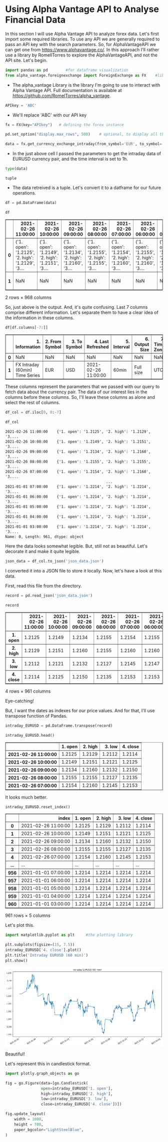 # Using Alpha Vantage API to Analyse Financial Data
In this section I will use Alpha Vantage API to analyze forex data. Let's first import some required libraries. To use any API we are generally required to pass an API key with the search parameters. So, for AlphaVantageAPI we can get one from https://www.alphavantage.co/. In this approach I'll rather use a library by RomellTorres to explore the AlphaVantageAPI, and not the API site.
Let's begin.


```python
import pandas as pd        #for dataframe visualization
from alpha_vantage.foreignexchange import ForeignExchange as FX    #library to use AlphaVantageAPI without link requests
```

* The alpha_vantage Library is the library I'm going to use to interact with Alpha Vantage API. Full documentation is available at https://github.com/RomelTorres/alpha_vantage. 


```python
APIkey = 'ABC'
```

* We'll replace 'ABC' with our API key


```python
fx = FX(key="APIkey")   # defining the forex instance
```


```python
pd.set_option("display.max_rows", 500)    # optional, to display all the rows of the dataframe
```


```python
data = fx.get_currency_exchange_intraday(from_symbol='EUR', to_symbol='USD', interval='60min', outputsize='full')
```

* In the just above cell I passed the parameters to get the intraday data of EURUSD currency pair, and the time interval is set to 1h.


```python
type(data)
```




    tuple



* The data retreived is a tuple. Let's convert it to a datframe for our future operations.


```python
df = pd.DataFrame(data)
```


```python
df
```




<div>
<style scoped>
    .dataframe tbody tr th:only-of-type {
        vertical-align: middle;
    }

    .dataframe tbody tr th {
        vertical-align: top;
    }

    .dataframe thead th {
        text-align: right;
    }
</style>
<table border="1" class="dataframe">
  <thead>
    <tr style="text-align: right;">
      <th></th>
      <th>2021-02-26 11:00:00</th>
      <th>2021-02-26 10:00:00</th>
      <th>2021-02-26 09:00:00</th>
      <th>2021-02-26 08:00:00</th>
      <th>2021-02-26 07:00:00</th>
      <th>2021-02-26 06:00:00</th>
      <th>2021-02-26 05:00:00</th>
      <th>2021-02-26 04:00:00</th>
      <th>2021-02-26 03:00:00</th>
      <th>2021-02-26 02:00:00</th>
      <th>...</th>
      <th>2021-01-01 05:00:00</th>
      <th>2021-01-01 04:00:00</th>
      <th>2021-01-01 03:00:00</th>
      <th>1. Information</th>
      <th>2. From Symbol</th>
      <th>3. To Symbol</th>
      <th>4. Last Refreshed</th>
      <th>5. Interval</th>
      <th>6. Output Size</th>
      <th>7. Time Zone</th>
    </tr>
  </thead>
  <tbody>
    <tr>
      <th>0</th>
      <td>{'1. open': '1.2125', '2. high': '1.2129', '3....</td>
      <td>{'1. open': '1.2149', '2. high': '1.2151', '3....</td>
      <td>{'1. open': '1.2134', '2. high': '1.2160', '3....</td>
      <td>{'1. open': '1.2155', '2. high': '1.2155', '3....</td>
      <td>{'1. open': '1.2154', '2. high': '1.2160', '3....</td>
      <td>{'1. open': '1.2155', '2. high': '1.2160', '3....</td>
      <td>{'1. open': '1.2160', '2. high': '1.2161', '3....</td>
      <td>{'1. open': '1.2172', '2. high': '1.2176', '3....</td>
      <td>{'1. open': '1.2164', '2. high': '1.2183', '3....</td>
      <td>{'1. open': '1.2157', '2. high': '1.2165', '3....</td>
      <td>...</td>
      <td>{'1. open': '1.2214', '2. high': '1.2214', '3....</td>
      <td>{'1. open': '1.2214', '2. high': '1.2214', '3....</td>
      <td>{'1. open': '1.2214', '2. high': '1.2214', '3....</td>
      <td>NaN</td>
      <td>NaN</td>
      <td>NaN</td>
      <td>NaN</td>
      <td>NaN</td>
      <td>NaN</td>
      <td>NaN</td>
    </tr>
    <tr>
      <th>1</th>
      <td>NaN</td>
      <td>NaN</td>
      <td>NaN</td>
      <td>NaN</td>
      <td>NaN</td>
      <td>NaN</td>
      <td>NaN</td>
      <td>NaN</td>
      <td>NaN</td>
      <td>NaN</td>
      <td>...</td>
      <td>NaN</td>
      <td>NaN</td>
      <td>NaN</td>
      <td>FX Intraday (60min) Time Series</td>
      <td>EUR</td>
      <td>USD</td>
      <td>2021-02-26 11:00:00</td>
      <td>60min</td>
      <td>Full size</td>
      <td>UTC</td>
    </tr>
  </tbody>
</table>
<p>2 rows × 968 columns</p>
</div>



So, just above is the output. And, it's quite confusing. Last 7 columns comprise different information. Let's separate them to have a clear idea of the information in these columns.


```python
df[df.columns[-7:]]
```




<div>
<style scoped>
    .dataframe tbody tr th:only-of-type {
        vertical-align: middle;
    }

    .dataframe tbody tr th {
        vertical-align: top;
    }

    .dataframe thead th {
        text-align: right;
    }
</style>
<table border="1" class="dataframe">
  <thead>
    <tr style="text-align: right;">
      <th></th>
      <th>1. Information</th>
      <th>2. From Symbol</th>
      <th>3. To Symbol</th>
      <th>4. Last Refreshed</th>
      <th>5. Interval</th>
      <th>6. Output Size</th>
      <th>7. Time Zone</th>
    </tr>
  </thead>
  <tbody>
    <tr>
      <th>0</th>
      <td>NaN</td>
      <td>NaN</td>
      <td>NaN</td>
      <td>NaN</td>
      <td>NaN</td>
      <td>NaN</td>
      <td>NaN</td>
    </tr>
    <tr>
      <th>1</th>
      <td>FX Intraday (60min) Time Series</td>
      <td>EUR</td>
      <td>USD</td>
      <td>2021-02-26 11:00:00</td>
      <td>60min</td>
      <td>Full size</td>
      <td>UTC</td>
    </tr>
  </tbody>
</table>
</div>



These columns represent the parameters that we passed with our query to fetch data about the currency pair. The data of our interest lies in the columns before these columns. So, I'll leave these columns as alone and select the rest of columns.


```python
df_col = df.iloc[0, 0:-7]
```


```python
df_col
```




    2021-02-26 11:00:00    {'1. open': '1.2125', '2. high': '1.2129', '3....
    2021-02-26 10:00:00    {'1. open': '1.2149', '2. high': '1.2151', '3....
    2021-02-26 09:00:00    {'1. open': '1.2134', '2. high': '1.2160', '3....
    2021-02-26 08:00:00    {'1. open': '1.2155', '2. high': '1.2155', '3....
    2021-02-26 07:00:00    {'1. open': '1.2154', '2. high': '1.2160', '3....
                                                 ...                        
    2021-01-01 07:00:00    {'1. open': '1.2214', '2. high': '1.2214', '3....
    2021-01-01 06:00:00    {'1. open': '1.2214', '2. high': '1.2214', '3....
    2021-01-01 05:00:00    {'1. open': '1.2214', '2. high': '1.2214', '3....
    2021-01-01 04:00:00    {'1. open': '1.2214', '2. high': '1.2214', '3....
    2021-01-01 03:00:00    {'1. open': '1.2214', '2. high': '1.2214', '3....
    Name: 0, Length: 961, dtype: object



Here the data looks somewhat legible. But, still not as beautiful. Let's decorate it and make it quite legible.


```python
json_data = df_col.to_json('json_data.json')
```

I converted it into a JSON file to store it locally. Now, let's have a look at this data.

First, read this file from the directory.


```python
record = pd.read_json('json_data.json')
```


```python
record
```




<div>
<style scoped>
    .dataframe tbody tr th:only-of-type {
        vertical-align: middle;
    }

    .dataframe tbody tr th {
        vertical-align: top;
    }

    .dataframe thead th {
        text-align: right;
    }
</style>
<table border="1" class="dataframe">
  <thead>
    <tr style="text-align: right;">
      <th></th>
      <th>2021-02-26 11:00:00</th>
      <th>2021-02-26 10:00:00</th>
      <th>2021-02-26 09:00:00</th>
      <th>2021-02-26 08:00:00</th>
      <th>2021-02-26 07:00:00</th>
      <th>2021-02-26 06:00:00</th>
      <th>2021-02-26 05:00:00</th>
      <th>2021-02-26 04:00:00</th>
      <th>2021-02-26 03:00:00</th>
      <th>2021-02-26 02:00:00</th>
      <th>...</th>
      <th>2021-01-01 12:00:00</th>
      <th>2021-01-01 11:00:00</th>
      <th>2021-01-01 10:00:00</th>
      <th>2021-01-01 09:00:00</th>
      <th>2021-01-01 08:00:00</th>
      <th>2021-01-01 07:00:00</th>
      <th>2021-01-01 06:00:00</th>
      <th>2021-01-01 05:00:00</th>
      <th>2021-01-01 04:00:00</th>
      <th>2021-01-01 03:00:00</th>
    </tr>
  </thead>
  <tbody>
    <tr>
      <th>1. open</th>
      <td>1.2125</td>
      <td>1.2149</td>
      <td>1.2134</td>
      <td>1.2155</td>
      <td>1.2154</td>
      <td>1.2155</td>
      <td>1.2160</td>
      <td>1.2172</td>
      <td>1.2164</td>
      <td>1.2157</td>
      <td>...</td>
      <td>1.2214</td>
      <td>1.2214</td>
      <td>1.2214</td>
      <td>1.2214</td>
      <td>1.2214</td>
      <td>1.2214</td>
      <td>1.2214</td>
      <td>1.2214</td>
      <td>1.2214</td>
      <td>1.2214</td>
    </tr>
    <tr>
      <th>2. high</th>
      <td>1.2129</td>
      <td>1.2151</td>
      <td>1.2160</td>
      <td>1.2155</td>
      <td>1.2160</td>
      <td>1.2160</td>
      <td>1.2161</td>
      <td>1.2176</td>
      <td>1.2183</td>
      <td>1.2165</td>
      <td>...</td>
      <td>1.2214</td>
      <td>1.2214</td>
      <td>1.2214</td>
      <td>1.2214</td>
      <td>1.2214</td>
      <td>1.2214</td>
      <td>1.2214</td>
      <td>1.2214</td>
      <td>1.2214</td>
      <td>1.2214</td>
    </tr>
    <tr>
      <th>3. low</th>
      <td>1.2112</td>
      <td>1.2121</td>
      <td>1.2132</td>
      <td>1.2127</td>
      <td>1.2145</td>
      <td>1.2147</td>
      <td>1.2143</td>
      <td>1.2158</td>
      <td>1.2160</td>
      <td>1.2149</td>
      <td>...</td>
      <td>1.2214</td>
      <td>1.2214</td>
      <td>1.2214</td>
      <td>1.2214</td>
      <td>1.2214</td>
      <td>1.2214</td>
      <td>1.2214</td>
      <td>1.2214</td>
      <td>1.2214</td>
      <td>1.2214</td>
    </tr>
    <tr>
      <th>4. close</th>
      <td>1.2114</td>
      <td>1.2125</td>
      <td>1.2150</td>
      <td>1.2135</td>
      <td>1.2153</td>
      <td>1.2153</td>
      <td>1.2155</td>
      <td>1.2160</td>
      <td>1.2172</td>
      <td>1.2163</td>
      <td>...</td>
      <td>1.2214</td>
      <td>1.2214</td>
      <td>1.2214</td>
      <td>1.2214</td>
      <td>1.2214</td>
      <td>1.2214</td>
      <td>1.2214</td>
      <td>1.2214</td>
      <td>1.2214</td>
      <td>1.2214</td>
    </tr>
  </tbody>
</table>
<p>4 rows × 961 columns</p>
</div>



Eye-catching!

But, I want the dates as indexes for our price values. And for that, I'll use transpose function of Pandas.


```python
intraday_EURUSD = pd.DataFrame.transpose(record)
```


```python
intraday_EURUSD.head()
```




<div>
<style scoped>
    .dataframe tbody tr th:only-of-type {
        vertical-align: middle;
    }

    .dataframe tbody tr th {
        vertical-align: top;
    }

    .dataframe thead th {
        text-align: right;
    }
</style>
<table border="1" class="dataframe">
  <thead>
    <tr style="text-align: right;">
      <th></th>
      <th>1. open</th>
      <th>2. high</th>
      <th>3. low</th>
      <th>4. close</th>
    </tr>
  </thead>
  <tbody>
    <tr>
      <th>2021-02-26 11:00:00</th>
      <td>1.2125</td>
      <td>1.2129</td>
      <td>1.2112</td>
      <td>1.2114</td>
    </tr>
    <tr>
      <th>2021-02-26 10:00:00</th>
      <td>1.2149</td>
      <td>1.2151</td>
      <td>1.2121</td>
      <td>1.2125</td>
    </tr>
    <tr>
      <th>2021-02-26 09:00:00</th>
      <td>1.2134</td>
      <td>1.2160</td>
      <td>1.2132</td>
      <td>1.2150</td>
    </tr>
    <tr>
      <th>2021-02-26 08:00:00</th>
      <td>1.2155</td>
      <td>1.2155</td>
      <td>1.2127</td>
      <td>1.2135</td>
    </tr>
    <tr>
      <th>2021-02-26 07:00:00</th>
      <td>1.2154</td>
      <td>1.2160</td>
      <td>1.2145</td>
      <td>1.2153</td>
    </tr>
  </tbody>
</table>
</div>



It looks much better.


```python
intraday_EURUSD.reset_index()
```




<div>
<style scoped>
    .dataframe tbody tr th:only-of-type {
        vertical-align: middle;
    }

    .dataframe tbody tr th {
        vertical-align: top;
    }

    .dataframe thead th {
        text-align: right;
    }
</style>
<table border="1" class="dataframe">
  <thead>
    <tr style="text-align: right;">
      <th></th>
      <th>index</th>
      <th>1. open</th>
      <th>2. high</th>
      <th>3. low</th>
      <th>4. close</th>
    </tr>
  </thead>
  <tbody>
    <tr>
      <th>0</th>
      <td>2021-02-26 11:00:00</td>
      <td>1.2125</td>
      <td>1.2129</td>
      <td>1.2112</td>
      <td>1.2114</td>
    </tr>
    <tr>
      <th>1</th>
      <td>2021-02-26 10:00:00</td>
      <td>1.2149</td>
      <td>1.2151</td>
      <td>1.2121</td>
      <td>1.2125</td>
    </tr>
    <tr>
      <th>2</th>
      <td>2021-02-26 09:00:00</td>
      <td>1.2134</td>
      <td>1.2160</td>
      <td>1.2132</td>
      <td>1.2150</td>
    </tr>
    <tr>
      <th>3</th>
      <td>2021-02-26 08:00:00</td>
      <td>1.2155</td>
      <td>1.2155</td>
      <td>1.2127</td>
      <td>1.2135</td>
    </tr>
    <tr>
      <th>4</th>
      <td>2021-02-26 07:00:00</td>
      <td>1.2154</td>
      <td>1.2160</td>
      <td>1.2145</td>
      <td>1.2153</td>
    </tr>
    <tr>
      <th>...</th>
      <td>...</td>
      <td>...</td>
      <td>...</td>
      <td>...</td>
      <td>...</td>
    </tr>
    <tr>
      <th>956</th>
      <td>2021-01-01 07:00:00</td>
      <td>1.2214</td>
      <td>1.2214</td>
      <td>1.2214</td>
      <td>1.2214</td>
    </tr>
    <tr>
      <th>957</th>
      <td>2021-01-01 06:00:00</td>
      <td>1.2214</td>
      <td>1.2214</td>
      <td>1.2214</td>
      <td>1.2214</td>
    </tr>
    <tr>
      <th>958</th>
      <td>2021-01-01 05:00:00</td>
      <td>1.2214</td>
      <td>1.2214</td>
      <td>1.2214</td>
      <td>1.2214</td>
    </tr>
    <tr>
      <th>959</th>
      <td>2021-01-01 04:00:00</td>
      <td>1.2214</td>
      <td>1.2214</td>
      <td>1.2214</td>
      <td>1.2214</td>
    </tr>
    <tr>
      <th>960</th>
      <td>2021-01-01 03:00:00</td>
      <td>1.2214</td>
      <td>1.2214</td>
      <td>1.2214</td>
      <td>1.2214</td>
    </tr>
  </tbody>
</table>
<p>961 rows × 5 columns</p>
</div>



Let's plot this.


```python
import matplotlib.pyplot as plt     #the plotting library
```


```python
plt.subplots(figsize=(15, 7.5))
intraday_EURUSD['4. close'].plot()
plt.title('Intraday EURUSD (60 min)')
plt.show()
```


    
![png](Using%20AlphaVantageAPI_files/Using%20AlphaVantageAPI_32_0.png)
    


Beautiful!

Let's represent this in candlestick format.


```python
import plotly.graph_objects as go
```


```python
fig = go.Figure(data=[go.Candlestick(
                open=intraday_EURUSD['1. open'],
                high=intraday_EURUSD['2. high'],
                low=intraday_EURUSD['3. low'],
                close=intraday_EURUSD['4. close'])])
```


```python
fig.update_layout(
    width = 1000,
    height = 700,
    paper_bgcolor="LightSteelBlue",
)
```


<div>                            <div id="a694e134-4f64-469c-8d65-6ccf1522119d" class="plotly-graph-div" style="height:700px; width:1000px;"></div>            <script type="text/javascript">                require(["plotly"], function(Plotly) {                    window.PLOTLYENV=window.PLOTLYENV || {};                                    if (document.getElementById("a694e134-4f64-469c-8d65-6ccf1522119d")) {                    Plotly.newPlot(                        "a694e134-4f64-469c-8d65-6ccf1522119d",                        [{"close": [1.2114, 1.2125, 1.215, 1.2135, 1.2153, 1.2153, 1.2155, 1.216, 1.2172, 1.2163, 1.2157, 1.2156, 1.2182, 1.2174, 1.2163, 1.2186, 1.218, 1.2212, 1.2229, 1.2224, 1.2241, 1.2212, 1.2225, 1.2229, 1.2228, 1.222, 1.2206, 1.2186, 1.218, 1.2178, 1.2176, 1.2168, 1.216, 1.2157, 1.2161, 1.2169, 1.2165, 1.2166, 1.2166, 1.2148, 1.2145, 1.2142, 1.2142, 1.2122, 1.2132, 1.2133, 1.2156, 1.2162, 1.2158, 1.2162, 1.2166, 1.2155, 1.2157, 1.2147, 1.2148, 1.2152, 1.2156, 1.2158, 1.2155, 1.2151, 1.2148, 1.2149, 1.2147, 1.2144, 1.2153, 1.2146, 1.2142, 1.216, 1.2142, 1.2149, 1.2142, 1.2154, 1.2147, 1.2149, 1.2159, 1.217, 1.2169, 1.2169, 1.217, 1.2165, 1.217, 1.2176, 1.217, 1.2164, 1.2159, 1.2155, 1.2151, 1.2167, 1.2165, 1.2165, 1.2154, 1.2139, 1.2145, 1.2147, 1.2136, 1.2136, 1.2129, 1.2108, 1.21, 1.211, 1.2119, 1.212, 1.212, 1.212, 1.212, 1.2126, 1.2124, 1.2125, 1.212, 1.2117, 1.2115, 1.2111, 1.2127, 1.2136, 1.2128, 1.2126, 1.2131, 1.2136, 1.2138, 1.2143, 1.2134, 1.2132, 1.2109, 1.2095, 1.2094, 1.2093, 1.2085, 1.2086, 1.2088, 1.2097, 1.209, 1.209, 1.2089, 1.2091, 1.2086, 1.208, 1.2082, 1.2077, 1.2072, 1.2071, 1.2084, 1.2078, 1.2072, 1.2065, 1.2074, 1.2069, 1.2047, 1.2046, 1.2046, 1.2037, 1.2037, 1.2044, 1.2043, 1.2049, 1.2045, 1.2043, 1.2037, 1.2042, 1.2037, 1.2038, 1.2044, 1.2041, 1.2033, 1.204, 1.2034, 1.2062, 1.2062, 1.2069, 1.2068, 1.2076, 1.2074, 1.2086, 1.2093, 1.2092, 1.2089, 1.2094, 1.2093, 1.2088, 1.2088, 1.2102, 1.2106, 1.2111, 1.2113, 1.2112, 1.2109, 1.2107, 1.2119, 1.2097, 1.2108, 1.215, 1.2165, 1.2164, 1.2153, 1.2155, 1.2131, 1.2139, 1.2135, 1.2138, 1.2146, 1.2145, 1.2143, 1.2136, 1.2132, 1.2127, 1.2127, 1.2131, 1.213, 1.2131, 1.213, 1.2137, 1.2131, 1.2124, 1.2127, 1.213, 1.2131, 1.2133, 1.2135, 1.214, 1.2133, 1.2134, 1.2138, 1.2132, 1.2134, 1.2132, 1.2125, 1.2121, 1.2119, 1.2122, 1.2118, 1.2114, 1.212, 1.2123, 1.2125, 1.2119, 1.2092, 1.2087, 1.2112, 1.2107, 1.2109, 1.2108, 1.2102, 1.2115, 1.2123, 1.2131, 1.2122, 1.2119, 1.2118, 1.2127, 1.2127, 1.2131, 1.213, 1.2129, 1.2132, 1.2131, 1.2131, 1.2127, 1.2126, 1.2129, 1.2135, 1.2144, 1.2135, 1.2127, 1.2124, 1.213, 1.2122, 1.2123, 1.2129, 1.2126, 1.2121, 1.2121, 1.2119, 1.2117, 1.2113, 1.2119, 1.2118, 1.2118, 1.212, 1.2129, 1.213, 1.2138, 1.2131, 1.2131, 1.2124, 1.2129, 1.2117, 1.2124, 1.2123, 1.2119, 1.2139, 1.213, 1.2127, 1.2124, 1.2127, 1.2127, 1.2124, 1.2116, 1.2114, 1.2116, 1.2119, 1.2117, 1.2116, 1.2119, 1.2105, 1.2105, 1.2105, 1.2098, 1.2091, 1.2102, 1.2099, 1.2104, 1.2104, 1.211, 1.2096, 1.2081, 1.2076, 1.2078, 1.2074, 1.2077, 1.2078, 1.2058, 1.2058, 1.2051, 1.205, 1.2046, 1.2052, 1.2055, 1.2049, 1.2046, 1.2045, 1.2047, 1.2056, 1.2038, 1.2026, 1.203, 1.2032, 1.2028, 1.2031, 1.2041, 1.2038, 1.2036, 1.2035, 1.2037, 1.2036, 1.2037, 1.2032, 1.2048, 1.2043, 1.2049, 1.2042, 1.2041, 1.2038, 1.2033, 1.2024, 1.202, 1.2004, 1.1989, 1.198, 1.1973, 1.1977, 1.1984, 1.1963, 1.1966, 1.1963, 1.1956, 1.1954, 1.1954, 1.1965, 1.1968, 1.1966, 1.1964, 1.1962, 1.1966, 1.1965, 1.1963, 1.196, 1.1973, 1.1979, 1.198, 1.1984, 1.1993, 1.1986, 1.1987, 1.1986, 1.1993, 1.2008, 1.2011, 1.2017, 1.202, 1.2017, 1.2032, 1.2035, 1.2036, 1.2041, 1.2033, 1.2035, 1.2033, 1.2026, 1.2027, 1.2025, 1.2024, 1.2011, 1.2027, 1.2017, 1.201, 1.2015, 1.2021, 1.2022, 1.2031, 1.2038, 1.2038, 1.2044, 1.2042, 1.2042, 1.2046, 1.2047, 1.2044, 1.2036, 1.2043, 1.2042, 1.2037, 1.202, 1.2018, 1.2017, 1.2019, 1.2027, 1.2023, 1.2048, 1.2039, 1.2028, 1.2035, 1.2067, 1.2087, 1.2069, 1.2071, 1.2079, 1.2074, 1.2082, 1.2084, 1.2084, 1.2068, 1.2068, 1.2061, 1.2059, 1.2057, 1.2065, 1.2068, 1.2068, 1.2069, 1.2082, 1.2087, 1.2085, 1.2075, 1.2081, 1.208, 1.2094, 1.2089, 1.2128, 1.2129, 1.213, 1.2127, 1.213, 1.2127, 1.2127, 1.213, 1.2122, 1.2128, 1.2135, 1.2131, 1.2129, 1.2132, 1.2135, 1.2149, 1.2147, 1.2146, 1.2134, 1.2127, 1.2134, 1.2117, 1.2117, 1.2103, 1.2106, 1.21, 1.21, 1.2096, 1.2102, 1.2108, 1.2107, 1.212, 1.2121, 1.212, 1.2125, 1.2132, 1.2135, 1.2125, 1.2122, 1.212, 1.2129, 1.2128, 1.2099, 1.2102, 1.2109, 1.2109, 1.2091, 1.2094, 1.2102, 1.2105, 1.2093, 1.2091, 1.2094, 1.2101, 1.2088, 1.2102, 1.2108, 1.2107, 1.2105, 1.21, 1.212, 1.2118, 1.21, 1.2091, 1.2068, 1.2111, 1.2108, 1.2117, 1.213, 1.2121, 1.2148, 1.2155, 1.2163, 1.2163, 1.2156, 1.2156, 1.2159, 1.216, 1.2162, 1.2163, 1.2161, 1.2159, 1.2167, 1.2165, 1.2164, 1.2157, 1.2146, 1.2168, 1.2159, 1.2155, 1.2144, 1.2138, 1.2127, 1.2129, 1.2138, 1.2111, 1.2127, 1.2131, 1.2129, 1.214, 1.2142, 1.2145, 1.2134, 1.2143, 1.2142, 1.2139, 1.2142, 1.2139, 1.2142, 1.2145, 1.2137, 1.213, 1.2121, 1.2147, 1.2153, 1.2157, 1.2157, 1.2148, 1.2173, 1.218, 1.2177, 1.2181, 1.2176, 1.2175, 1.217, 1.2164, 1.2168, 1.2166, 1.2165, 1.2168, 1.2167, 1.2169, 1.2167, 1.2176, 1.2172, 1.2174, 1.2165, 1.2164, 1.2176, 1.2166, 1.2174, 1.218, 1.2157, 1.2165, 1.2172, 1.2173, 1.2174, 1.2174, 1.2173, 1.2169, 1.2166, 1.2167, 1.216, 1.2169, 1.216, 1.2155, 1.2149, 1.2142, 1.2151, 1.215, 1.2151, 1.2143, 1.2143, 1.2138, 1.2142, 1.2132, 1.212, 1.2131, 1.2133, 1.2129, 1.213, 1.2125, 1.2124, 1.2118, 1.2114, 1.2109, 1.2104, 1.2107, 1.2106, 1.2109, 1.2107, 1.211, 1.2105, 1.2079, 1.2106, 1.2098, 1.2112, 1.2121, 1.2127, 1.2135, 1.2156, 1.2147, 1.2144, 1.214, 1.2144, 1.2143, 1.214, 1.2142, 1.2138, 1.2127, 1.2128, 1.2127, 1.2125, 1.212, 1.2121, 1.2125, 1.2128, 1.2126, 1.2136, 1.2126, 1.2127, 1.2127, 1.2118, 1.2109, 1.2104, 1.2098, 1.2096, 1.2095, 1.2097, 1.2094, 1.2093, 1.2086, 1.2077, 1.2077, 1.2074, 1.2077, 1.2079, 1.2073, 1.2075, 1.2076, 1.2075, 1.2071, 1.2066, 1.2055, 1.2065, 1.2065, 1.2062, 1.2069, 1.2067, 1.2081, 1.2078, 1.2069, 1.2074, 1.2082, 1.2077, 1.2075, 1.2066, 1.2077, 1.2078, 1.2077, 1.2081, 1.2092, 1.2096, 1.2092, 1.2097, 1.2116, 1.2121, 1.2122, 1.2131, 1.2139, 1.213, 1.2135, 1.2137, 1.2139, 1.2147, 1.2149, 1.215, 1.2149, 1.2153, 1.215, 1.2151, 1.2151, 1.2164, 1.2154, 1.2151, 1.2165, 1.2152, 1.2136, 1.2117, 1.212, 1.213, 1.215, 1.2165, 1.2166, 1.2158, 1.2143, 1.215, 1.2155, 1.2149, 1.2145, 1.2152, 1.2166, 1.2165, 1.2161, 1.2156, 1.2156, 1.2154, 1.2154, 1.2161, 1.2165, 1.2156, 1.216, 1.2162, 1.2161, 1.2173, 1.2163, 1.2177, 1.2188, 1.2191, 1.2203, 1.2213, 1.2209, 1.2208, 1.2216, 1.2213, 1.2216, 1.2207, 1.2208, 1.2205, 1.2205, 1.2205, 1.22, 1.2186, 1.2173, 1.2168, 1.2156, 1.2151, 1.2146, 1.2155, 1.215, 1.2145, 1.2162, 1.2152, 1.2163, 1.2161, 1.2153, 1.2142, 1.2146, 1.2144, 1.2149, 1.2159, 1.2159, 1.2152, 1.2149, 1.2152, 1.2162, 1.2164, 1.2166, 1.2169, 1.215, 1.2137, 1.2144, 1.2166, 1.2166, 1.2167, 1.2161, 1.219, 1.2178, 1.219, 1.218, 1.2174, 1.2173, 1.218, 1.2178, 1.2188, 1.2187, 1.2216, 1.2197, 1.2197, 1.2197, 1.2229, 1.2251, 1.2253, 1.225, 1.2271, 1.2248, 1.2249, 1.2237, 1.224, 1.2224, 1.2239, 1.2263, 1.2256, 1.2263, 1.2262, 1.226, 1.2248, 1.2257, 1.2269, 1.2265, 1.2269, 1.2266, 1.2268, 1.2274, 1.2266, 1.2264, 1.2259, 1.2258, 1.2268, 1.2267, 1.2257, 1.2249, 1.2268, 1.2293, 1.2311, 1.232, 1.2312, 1.2324, 1.2326, 1.2325, 1.233, 1.2333, 1.2338, 1.2328, 1.2324, 1.2324, 1.2307, 1.231, 1.2299, 1.2289, 1.2282, 1.2309, 1.232, 1.234, 1.2337, 1.2338, 1.2338, 1.2325, 1.234, 1.2316, 1.2296, 1.2292, 1.2286, 1.2279, 1.2289, 1.2309, 1.2299, 1.2295, 1.2296, 1.2294, 1.2304, 1.2293, 1.2299, 1.2294, 1.2275, 1.2265, 1.2262, 1.2272, 1.2283, 1.2277, 1.2272, 1.2274, 1.2258, 1.2268, 1.2271, 1.2268, 1.2272, 1.2269, 1.2257, 1.2255, 1.2252, 1.225, 1.2246, 1.2249, 1.2252, 1.2251, 1.2252, 1.2253, 1.2272, 1.2289, 1.2299, 1.2303, 1.2293, 1.2292, 1.2293, 1.2281, 1.2264, 1.2256, 1.2255, 1.2248, 1.2254, 1.2253, 1.2253, 1.2241, 1.225, 1.2233, 1.2214, 1.2214, 1.2214, 1.2214, 1.2214, 1.2214, 1.2214, 1.2214, 1.2214, 1.2214, 1.2214, 1.2214, 1.2214, 1.2214, 1.2214, 1.2214, 1.2214, 1.2214, 1.2214], "high": [1.2129, 1.2151, 1.216, 1.2155, 1.216, 1.216, 1.2161, 1.2176, 1.2183, 1.2165, 1.2167, 1.2183, 1.2184, 1.2178, 1.2187, 1.2193, 1.2214, 1.2239, 1.2233, 1.2243, 1.2243, 1.2234, 1.2237, 1.2238, 1.2236, 1.2223, 1.2208, 1.2189, 1.2182, 1.2183, 1.2177, 1.217, 1.2163, 1.2165, 1.217, 1.2171, 1.2172, 1.2175, 1.2169, 1.2151, 1.2149, 1.2147, 1.2143, 1.2135, 1.2139, 1.2158, 1.2172, 1.217, 1.2165, 1.2175, 1.2175, 1.2161, 1.2158, 1.2149, 1.2152, 1.2157, 1.2162, 1.2166, 1.2158, 1.2155, 1.2154, 1.215, 1.215, 1.2158, 1.2155, 1.215, 1.2167, 1.2167, 1.2154, 1.2151, 1.2158, 1.2156, 1.2154, 1.2159, 1.2174, 1.218, 1.2172, 1.2173, 1.2172, 1.2171, 1.2177, 1.2177, 1.2173, 1.2167, 1.2161, 1.2159, 1.2168, 1.2169, 1.2169, 1.2168, 1.2156, 1.2154, 1.2149, 1.2154, 1.2141, 1.2144, 1.2135, 1.2117, 1.2124, 1.2119, 1.2124, 1.2123, 1.2124, 1.2121, 1.2129, 1.2135, 1.2131, 1.2129, 1.2126, 1.212, 1.2117, 1.2128, 1.2138, 1.214, 1.2134, 1.2132, 1.2143, 1.2142, 1.2145, 1.2144, 1.2142, 1.2134, 1.2114, 1.21, 1.2096, 1.2094, 1.2087, 1.2088, 1.2098, 1.2099, 1.2096, 1.2094, 1.2095, 1.2093, 1.2089, 1.2086, 1.2084, 1.2083, 1.2084, 1.2087, 1.209, 1.2085, 1.2074, 1.2074, 1.2075, 1.2071, 1.2052, 1.2047, 1.2047, 1.2041, 1.2045, 1.2045, 1.205, 1.205, 1.2046, 1.2046, 1.2043, 1.2044, 1.204, 1.2046, 1.2047, 1.2042, 1.2041, 1.2048, 1.2066, 1.2066, 1.2069, 1.2069, 1.2083, 1.2082, 1.2087, 1.2094, 1.2095, 1.2093, 1.2096, 1.2099, 1.2095, 1.2094, 1.2104, 1.2109, 1.2113, 1.2118, 1.2116, 1.2116, 1.211, 1.2124, 1.212, 1.2113, 1.2152, 1.2169, 1.2168, 1.2167, 1.2155, 1.2157, 1.2142, 1.214, 1.2141, 1.2147, 1.215, 1.2146, 1.2147, 1.2141, 1.2133, 1.2131, 1.2134, 1.2132, 1.2132, 1.2135, 1.2138, 1.2138, 1.2132, 1.2128, 1.2134, 1.2133, 1.214, 1.2138, 1.2145, 1.2145, 1.2138, 1.2141, 1.2141, 1.2137, 1.2138, 1.2133, 1.2128, 1.2123, 1.2125, 1.2125, 1.2119, 1.2124, 1.2126, 1.2129, 1.2128, 1.2121, 1.2096, 1.2115, 1.2115, 1.2109, 1.2114, 1.2112, 1.2119, 1.2127, 1.2131, 1.2132, 1.2124, 1.2122, 1.2127, 1.213, 1.2133, 1.2133, 1.2135, 1.2133, 1.2137, 1.2132, 1.2133, 1.2129, 1.2133, 1.2143, 1.2145, 1.2149, 1.2135, 1.2131, 1.2131, 1.2136, 1.2126, 1.2133, 1.213, 1.2128, 1.2125, 1.2122, 1.2121, 1.2118, 1.212, 1.212, 1.212, 1.2122, 1.2129, 1.2132, 1.2138, 1.2139, 1.2136, 1.214, 1.2139, 1.214, 1.2124, 1.2131, 1.2128, 1.2139, 1.2144, 1.2134, 1.2127, 1.2129, 1.213, 1.213, 1.2127, 1.2118, 1.2117, 1.212, 1.2121, 1.2122, 1.212, 1.2122, 1.2108, 1.211, 1.2107, 1.2104, 1.2104, 1.2106, 1.2107, 1.2107, 1.2113, 1.2116, 1.2098, 1.2087, 1.2083, 1.2081, 1.208, 1.2081, 1.2082, 1.2064, 1.206, 1.2054, 1.2055, 1.2052, 1.2058, 1.2058, 1.2051, 1.2052, 1.2052, 1.2066, 1.2064, 1.2044, 1.2032, 1.2039, 1.2035, 1.2035, 1.2048, 1.2049, 1.204, 1.2043, 1.204, 1.2039, 1.2038, 1.2039, 1.2053, 1.2055, 1.2044, 1.205, 1.2044, 1.2048, 1.2042, 1.204, 1.2034, 1.2023, 1.2024, 1.1993, 1.1982, 1.1983, 1.1988, 1.1988, 1.1967, 1.1966, 1.1963, 1.1957, 1.1957, 1.1968, 1.1969, 1.1972, 1.1969, 1.1968, 1.1968, 1.1968, 1.1968, 1.1967, 1.1974, 1.198, 1.1984, 1.1989, 1.1998, 1.1994, 1.1996, 1.1997, 1.1996, 1.2014, 1.2013, 1.2017, 1.202, 1.2021, 1.2033, 1.2039, 1.2039, 1.2043, 1.2042, 1.2036, 1.2037, 1.2036, 1.2029, 1.2028, 1.2031, 1.2027, 1.203, 1.2032, 1.2024, 1.2023, 1.2024, 1.203, 1.2032, 1.2042, 1.2041, 1.2044, 1.2046, 1.2044, 1.2048, 1.2048, 1.205, 1.2046, 1.2044, 1.2046, 1.2046, 1.204, 1.2026, 1.2025, 1.2026, 1.2033, 1.2034, 1.2049, 1.205, 1.204, 1.2041, 1.207, 1.2087, 1.2087, 1.2076, 1.208, 1.208, 1.2083, 1.2085, 1.2088, 1.2086, 1.2069, 1.2068, 1.2065, 1.2062, 1.2071, 1.2077, 1.2078, 1.207, 1.2087, 1.2098, 1.21, 1.2093, 1.2089, 1.2085, 1.2094, 1.2104, 1.2131, 1.2131, 1.2133, 1.2133, 1.2133, 1.2132, 1.213, 1.2136, 1.213, 1.2132, 1.2136, 1.2139, 1.2135, 1.2137, 1.2144, 1.2153, 1.2155, 1.2156, 1.2152, 1.2149, 1.2139, 1.2134, 1.2121, 1.212, 1.2109, 1.2107, 1.2102, 1.2102, 1.2106, 1.2109, 1.2116, 1.2122, 1.2125, 1.2131, 1.2127, 1.2138, 1.214, 1.2138, 1.213, 1.2129, 1.2142, 1.2142, 1.2131, 1.2112, 1.2112, 1.2118, 1.2111, 1.2114, 1.2103, 1.2105, 1.2106, 1.2094, 1.2094, 1.2105, 1.2106, 1.2105, 1.2111, 1.2112, 1.2114, 1.2108, 1.2129, 1.2121, 1.2119, 1.211, 1.2098, 1.2113, 1.2117, 1.212, 1.2131, 1.2133, 1.2149, 1.2159, 1.2163, 1.2166, 1.2165, 1.2158, 1.2159, 1.2161, 1.2167, 1.217, 1.2164, 1.2166, 1.2168, 1.2168, 1.2168, 1.2165, 1.2158, 1.2169, 1.2176, 1.2164, 1.2162, 1.2149, 1.2143, 1.2135, 1.2139, 1.2142, 1.2131, 1.2131, 1.2132, 1.214, 1.2144, 1.2146, 1.2146, 1.2143, 1.2145, 1.2145, 1.2144, 1.2142, 1.2145, 1.2147, 1.2148, 1.2138, 1.2131, 1.2152, 1.2154, 1.216, 1.2163, 1.2159, 1.2175, 1.218, 1.2183, 1.2183, 1.2181, 1.218, 1.2178, 1.2175, 1.2169, 1.2174, 1.2171, 1.2172, 1.2172, 1.2173, 1.2171, 1.2179, 1.2182, 1.2185, 1.2174, 1.2171, 1.2181, 1.2188, 1.2178, 1.219, 1.2184, 1.2165, 1.2172, 1.2174, 1.2177, 1.2176, 1.2176, 1.2174, 1.2178, 1.2171, 1.2169, 1.217, 1.217, 1.2161, 1.2157, 1.215, 1.2155, 1.217, 1.2157, 1.2173, 1.2155, 1.2146, 1.2147, 1.2146, 1.2137, 1.2135, 1.2137, 1.2138, 1.2132, 1.2132, 1.2134, 1.2131, 1.2118, 1.2119, 1.211, 1.2108, 1.2108, 1.2109, 1.211, 1.2114, 1.2115, 1.2118, 1.2113, 1.2109, 1.2115, 1.2123, 1.2128, 1.2137, 1.2158, 1.2158, 1.2158, 1.2144, 1.2145, 1.2147, 1.215, 1.2145, 1.2147, 1.214, 1.2129, 1.213, 1.2128, 1.213, 1.2125, 1.2126, 1.2134, 1.2135, 1.2145, 1.2141, 1.2133, 1.2138, 1.2134, 1.2123, 1.2119, 1.2108, 1.2098, 1.2097, 1.2097, 1.2099, 1.2098, 1.2097, 1.2093, 1.2078, 1.2079, 1.2081, 1.2081, 1.2082, 1.2078, 1.2077, 1.2081, 1.2077, 1.2073, 1.2069, 1.2067, 1.2076, 1.207, 1.2075, 1.208, 1.2087, 1.2082, 1.2078, 1.2074, 1.2083, 1.2085, 1.2081, 1.2078, 1.2086, 1.2085, 1.2082, 1.2085, 1.2094, 1.21, 1.21, 1.2102, 1.2118, 1.2133, 1.2125, 1.2137, 1.2144, 1.2142, 1.2141, 1.2147, 1.2144, 1.2147, 1.2151, 1.2155, 1.2152, 1.2158, 1.2163, 1.2156, 1.2158, 1.2165, 1.2166, 1.2158, 1.2177, 1.2179, 1.2159, 1.2139, 1.2129, 1.2132, 1.2156, 1.2166, 1.2167, 1.2167, 1.2163, 1.2151, 1.2155, 1.2155, 1.215, 1.2154, 1.2169, 1.2172, 1.2171, 1.2164, 1.2166, 1.2158, 1.2158, 1.2163, 1.2175, 1.2169, 1.2166, 1.2181, 1.2175, 1.2179, 1.2176, 1.2179, 1.2192, 1.2193, 1.2208, 1.2223, 1.2217, 1.2214, 1.2216, 1.222, 1.2219, 1.2218, 1.2216, 1.2209, 1.2208, 1.221, 1.2208, 1.2207, 1.2193, 1.2178, 1.2168, 1.2166, 1.2159, 1.2165, 1.216, 1.2158, 1.2167, 1.2179, 1.2167, 1.2175, 1.2162, 1.2155, 1.2148, 1.2151, 1.2149, 1.2162, 1.2162, 1.2162, 1.2157, 1.2158, 1.2165, 1.2169, 1.2172, 1.2174, 1.2172, 1.2156, 1.2158, 1.2168, 1.2172, 1.2169, 1.2167, 1.2194, 1.22, 1.2193, 1.2191, 1.2182, 1.2177, 1.218, 1.218, 1.2191, 1.2196, 1.2218, 1.2228, 1.2197, 1.2197, 1.2229, 1.2253, 1.2263, 1.2258, 1.2284, 1.2285, 1.2253, 1.2254, 1.2245, 1.2241, 1.2239, 1.2269, 1.2268, 1.2268, 1.2263, 1.2265, 1.2261, 1.226, 1.2272, 1.2272, 1.2273, 1.2277, 1.2272, 1.2276, 1.2279, 1.2271, 1.2277, 1.2268, 1.2283, 1.2279, 1.2273, 1.2266, 1.2274, 1.2296, 1.2317, 1.2326, 1.2325, 1.2325, 1.2331, 1.2329, 1.2332, 1.2337, 1.2345, 1.234, 1.2334, 1.2331, 1.234, 1.2316, 1.2317, 1.2304, 1.2293, 1.2318, 1.2321, 1.2345, 1.2349, 1.2349, 1.2345, 1.2339, 1.2341, 1.2345, 1.2322, 1.2306, 1.2307, 1.2295, 1.2294, 1.2315, 1.2327, 1.2302, 1.2302, 1.2299, 1.2306, 1.2304, 1.2305, 1.2305, 1.2297, 1.2283, 1.2279, 1.2276, 1.2285, 1.2291, 1.2284, 1.2284, 1.2279, 1.2271, 1.2274, 1.2273, 1.2273, 1.2277, 1.2273, 1.2263, 1.2257, 1.2253, 1.2253, 1.2252, 1.2252, 1.2252, 1.2257, 1.2261, 1.2277, 1.2291, 1.231, 1.2305, 1.2306, 1.23, 1.23, 1.2301, 1.2286, 1.2269, 1.2258, 1.2259, 1.2255, 1.2258, 1.2259, 1.2256, 1.225, 1.2253, 1.2242, 1.2214, 1.2214, 1.2214, 1.2214, 1.2214, 1.2214, 1.2214, 1.2214, 1.2214, 1.2214, 1.2214, 1.2214, 1.2214, 1.2214, 1.2214, 1.2214, 1.2214, 1.2214, 1.2214], "low": [1.2112, 1.2121, 1.2132, 1.2127, 1.2145, 1.2147, 1.2143, 1.2158, 1.216, 1.2149, 1.2136, 1.2156, 1.217, 1.2162, 1.2161, 1.2173, 1.2159, 1.221, 1.2215, 1.2216, 1.2207, 1.2209, 1.2222, 1.2221, 1.2216, 1.2202, 1.2185, 1.2166, 1.2172, 1.2174, 1.2165, 1.2158, 1.2154, 1.2155, 1.2158, 1.2163, 1.2159, 1.216, 1.2146, 1.2141, 1.2137, 1.2138, 1.212, 1.2107, 1.2127, 1.2122, 1.2152, 1.2154, 1.2148, 1.2157, 1.2151, 1.2151, 1.2142, 1.2144, 1.2146, 1.2149, 1.2149, 1.2146, 1.2147, 1.2141, 1.2145, 1.2141, 1.214, 1.2141, 1.2143, 1.2139, 1.2141, 1.2135, 1.2133, 1.2138, 1.2134, 1.2142, 1.2142, 1.2143, 1.2152, 1.2166, 1.2161, 1.2167, 1.2164, 1.2163, 1.2167, 1.2162, 1.216, 1.2157, 1.2153, 1.2149, 1.2149, 1.2163, 1.2162, 1.2151, 1.2133, 1.2132, 1.2127, 1.2128, 1.213, 1.2124, 1.2106, 1.2096, 1.2089, 1.2103, 1.2117, 1.2117, 1.2118, 1.2114, 1.2111, 1.2122, 1.2119, 1.2114, 1.2113, 1.2113, 1.2109, 1.2106, 1.212, 1.2121, 1.2117, 1.2116, 1.2124, 1.213, 1.2132, 1.2127, 1.2126, 1.2107, 1.2089, 1.2092, 1.2089, 1.2082, 1.2082, 1.208, 1.2084, 1.2086, 1.2089, 1.2084, 1.2088, 1.2083, 1.2079, 1.2077, 1.2074, 1.2069, 1.2061, 1.2066, 1.2074, 1.2061, 1.2063, 1.2061, 1.206, 1.2043, 1.2035, 1.204, 1.2035, 1.2034, 1.2034, 1.2037, 1.204, 1.2042, 1.204, 1.2036, 1.2035, 1.2034, 1.2032, 1.2033, 1.2036, 1.2023, 1.2021, 1.2029, 1.2029, 1.2055, 1.2056, 1.2058, 1.2058, 1.2063, 1.2069, 1.2083, 1.2089, 1.2087, 1.2084, 1.2089, 1.2082, 1.2085, 1.2084, 1.21, 1.2102, 1.2109, 1.2108, 1.2107, 1.2102, 1.2103, 1.2095, 1.2093, 1.2105, 1.2147, 1.216, 1.215, 1.2143, 1.2128, 1.2127, 1.2132, 1.2131, 1.2136, 1.2143, 1.2139, 1.2133, 1.213, 1.2125, 1.2124, 1.2125, 1.2129, 1.2129, 1.2129, 1.2128, 1.2125, 1.2121, 1.2119, 1.2124, 1.2122, 1.2128, 1.2129, 1.2131, 1.2129, 1.2129, 1.2132, 1.2131, 1.2129, 1.2128, 1.2124, 1.2116, 1.2115, 1.2118, 1.2117, 1.2111, 1.2114, 1.2117, 1.2121, 1.2113, 1.209, 1.208, 1.2082, 1.2101, 1.2095, 1.2103, 1.2099, 1.2101, 1.2111, 1.2122, 1.212, 1.2117, 1.2117, 1.2117, 1.2123, 1.2124, 1.2126, 1.2126, 1.2127, 1.2128, 1.2125, 1.2121, 1.212, 1.212, 1.2126, 1.213, 1.2132, 1.2125, 1.2119, 1.2122, 1.212, 1.2116, 1.212, 1.2124, 1.212, 1.2119, 1.2116, 1.2115, 1.2111, 1.2112, 1.2115, 1.2113, 1.2115, 1.2117, 1.2123, 1.2126, 1.2124, 1.2127, 1.2122, 1.2122, 1.2113, 1.2111, 1.212, 1.2115, 1.2112, 1.2121, 1.2121, 1.2121, 1.2123, 1.2124, 1.2122, 1.2114, 1.2107, 1.211, 1.2113, 1.2112, 1.2113, 1.2114, 1.2103, 1.21, 1.2101, 1.209, 1.2087, 1.2088, 1.2088, 1.2096, 1.2096, 1.2101, 1.2093, 1.2065, 1.2075, 1.2073, 1.2073, 1.2072, 1.2074, 1.2056, 1.2054, 1.2048, 1.2045, 1.2043, 1.2045, 1.2048, 1.2046, 1.2042, 1.204, 1.2031, 1.2045, 1.2035, 1.2018, 1.2018, 1.2027, 1.2021, 1.2022, 1.2024, 1.203, 1.2031, 1.2033, 1.2032, 1.2033, 1.2029, 1.2028, 1.2029, 1.2041, 1.2034, 1.2039, 1.2037, 1.2035, 1.2032, 1.2022, 1.2016, 1.1999, 1.1979, 1.1975, 1.1967, 1.1972, 1.1974, 1.1962, 1.1958, 1.1957, 1.1953, 1.1952, 1.1951, 1.1952, 1.1961, 1.1961, 1.1962, 1.1957, 1.1959, 1.1962, 1.1956, 1.1957, 1.1956, 1.197, 1.1965, 1.1974, 1.1982, 1.1981, 1.1982, 1.1982, 1.1981, 1.1989, 1.1998, 1.2005, 1.2011, 1.2014, 1.2015, 1.2029, 1.2031, 1.2033, 1.2032, 1.2028, 1.203, 1.2022, 1.2023, 1.2019, 1.2021, 1.2009, 1.2002, 1.2014, 1.2006, 1.2003, 1.2014, 1.2011, 1.2009, 1.2029, 1.2026, 1.2033, 1.204, 1.2037, 1.2039, 1.2042, 1.204, 1.2033, 1.2034, 1.2039, 1.2032, 1.2014, 1.2014, 1.2016, 1.201, 1.2017, 1.2019, 1.2019, 1.2033, 1.2024, 1.2025, 1.203, 1.2062, 1.2065, 1.2062, 1.2064, 1.2071, 1.2073, 1.2077, 1.2079, 1.2065, 1.2059, 1.2058, 1.2055, 1.2053, 1.2054, 1.2064, 1.2058, 1.206, 1.2066, 1.2078, 1.2082, 1.2071, 1.207, 1.2071, 1.2068, 1.2082, 1.2086, 1.212, 1.2126, 1.2124, 1.2125, 1.2124, 1.2123, 1.2124, 1.2119, 1.2119, 1.2125, 1.2129, 1.2127, 1.2126, 1.2128, 1.2128, 1.2123, 1.2138, 1.2125, 1.2125, 1.2125, 1.2105, 1.2104, 1.2096, 1.2098, 1.2096, 1.2092, 1.2092, 1.2094, 1.21, 1.2104, 1.2102, 1.2115, 1.2116, 1.2116, 1.2123, 1.2129, 1.2121, 1.2119, 1.2117, 1.212, 1.212, 1.2086, 1.2096, 1.2094, 1.2102, 1.2089, 1.2087, 1.2079, 1.2091, 1.209, 1.2085, 1.2085, 1.2088, 1.2084, 1.2081, 1.2092, 1.2103, 1.21, 1.2092, 1.2096, 1.2108, 1.2095, 1.2087, 1.2066, 1.2057, 1.2096, 1.2104, 1.2112, 1.2117, 1.2118, 1.2142, 1.215, 1.2157, 1.2154, 1.2151, 1.2153, 1.2153, 1.2157, 1.2159, 1.2159, 1.2158, 1.2157, 1.2162, 1.2157, 1.2154, 1.2144, 1.2138, 1.2155, 1.2152, 1.2139, 1.2134, 1.2123, 1.2121, 1.2119, 1.2109, 1.2106, 1.2121, 1.2125, 1.2126, 1.2136, 1.214, 1.2132, 1.2131, 1.214, 1.2134, 1.2136, 1.2134, 1.2135, 1.2138, 1.2134, 1.2118, 1.2114, 1.2118, 1.2142, 1.2148, 1.2153, 1.2138, 1.2142, 1.2167, 1.217, 1.2172, 1.2173, 1.2173, 1.2169, 1.2163, 1.2159, 1.2165, 1.2163, 1.216, 1.2163, 1.2165, 1.2163, 1.2161, 1.2169, 1.216, 1.2152, 1.2154, 1.2158, 1.2165, 1.2165, 1.2158, 1.215, 1.2152, 1.2161, 1.2169, 1.217, 1.217, 1.2168, 1.216, 1.2163, 1.2163, 1.2159, 1.2158, 1.2155, 1.2152, 1.2147, 1.2134, 1.2135, 1.2147, 1.2135, 1.2139, 1.214, 1.2131, 1.2133, 1.2126, 1.2113, 1.2116, 1.2127, 1.2126, 1.2125, 1.2124, 1.2121, 1.2114, 1.2107, 1.2108, 1.2101, 1.2103, 1.2097, 1.2101, 1.2101, 1.2099, 1.2091, 1.2078, 1.2075, 1.2094, 1.2094, 1.211, 1.2112, 1.2116, 1.2129, 1.2146, 1.214, 1.2139, 1.2138, 1.2141, 1.2138, 1.2134, 1.2125, 1.2125, 1.212, 1.2123, 1.2121, 1.2118, 1.2117, 1.2115, 1.2114, 1.2117, 1.2121, 1.2122, 1.2122, 1.2125, 1.2117, 1.2101, 1.2101, 1.2084, 1.2091, 1.2089, 1.2092, 1.209, 1.2089, 1.2084, 1.2075, 1.2072, 1.2074, 1.2073, 1.2075, 1.2072, 1.207, 1.2069, 1.2071, 1.2066, 1.2061, 1.2053, 1.2052, 1.2061, 1.2054, 1.2057, 1.2065, 1.2065, 1.2072, 1.2064, 1.2064, 1.2068, 1.2074, 1.2069, 1.2064, 1.2065, 1.2075, 1.2075, 1.2075, 1.2076, 1.2086, 1.2086, 1.208, 1.2092, 1.2112, 1.2114, 1.212, 1.2125, 1.2126, 1.2116, 1.2133, 1.2132, 1.2134, 1.2142, 1.2148, 1.2142, 1.2147, 1.2149, 1.2148, 1.215, 1.215, 1.2153, 1.2145, 1.2148, 1.2147, 1.2131, 1.211, 1.2112, 1.211, 1.2124, 1.2147, 1.2155, 1.2148, 1.2139, 1.2134, 1.2148, 1.2143, 1.2141, 1.2137, 1.2134, 1.2162, 1.2158, 1.2153, 1.215, 1.2152, 1.2147, 1.2151, 1.2159, 1.2138, 1.215, 1.2156, 1.2152, 1.2153, 1.216, 1.2159, 1.2171, 1.2181, 1.2184, 1.2201, 1.2206, 1.2206, 1.2207, 1.2211, 1.221, 1.2204, 1.2206, 1.22, 1.22, 1.2201, 1.2196, 1.2185, 1.217, 1.2161, 1.2153, 1.2147, 1.2135, 1.2139, 1.2148, 1.2139, 1.2142, 1.2149, 1.2149, 1.2154, 1.2147, 1.2138, 1.2137, 1.2141, 1.214, 1.2139, 1.2149, 1.215, 1.2148, 1.2147, 1.2151, 1.2159, 1.2161, 1.2164, 1.2145, 1.2131, 1.2132, 1.2138, 1.2153, 1.2157, 1.2153, 1.2158, 1.2176, 1.2175, 1.2175, 1.2168, 1.2165, 1.2169, 1.2165, 1.2169, 1.2179, 1.2181, 1.2212, 1.2197, 1.2197, 1.2193, 1.2223, 1.2235, 1.2221, 1.2242, 1.2233, 1.2244, 1.223, 1.2234, 1.2216, 1.2211, 1.2231, 1.2255, 1.2255, 1.2254, 1.2257, 1.2244, 1.2233, 1.2254, 1.2264, 1.2258, 1.2261, 1.2261, 1.2262, 1.2261, 1.2253, 1.2257, 1.2245, 1.2252, 1.226, 1.2249, 1.2246, 1.2243, 1.2262, 1.2291, 1.2306, 1.2306, 1.2309, 1.2322, 1.2322, 1.2317, 1.2327, 1.2328, 1.2325, 1.2321, 1.232, 1.2305, 1.2296, 1.2295, 1.2283, 1.2264, 1.2274, 1.2291, 1.2315, 1.2328, 1.2332, 1.2332, 1.2319, 1.232, 1.2311, 1.2295, 1.229, 1.2282, 1.2274, 1.2275, 1.2279, 1.229, 1.2293, 1.229, 1.2288, 1.2291, 1.2288, 1.2291, 1.2291, 1.2271, 1.2252, 1.2257, 1.2259, 1.2264, 1.2275, 1.2269, 1.2267, 1.2256, 1.2254, 1.2265, 1.2265, 1.2264, 1.2266, 1.2255, 1.2253, 1.2246, 1.2245, 1.2243, 1.224, 1.224, 1.2242, 1.2241, 1.2248, 1.2251, 1.2259, 1.2282, 1.2285, 1.2285, 1.2289, 1.2288, 1.2277, 1.226, 1.2253, 1.224, 1.224, 1.2242, 1.2247, 1.2248, 1.2238, 1.2237, 1.2229, 1.2229, 1.2214, 1.2214, 1.2214, 1.2214, 1.2214, 1.2214, 1.2214, 1.2214, 1.2214, 1.2214, 1.2214, 1.2214, 1.2214, 1.2214, 1.2214, 1.2214, 1.2214, 1.2214, 1.2214], "open": [1.2125, 1.2149, 1.2134, 1.2155, 1.2154, 1.2155, 1.216, 1.2172, 1.2164, 1.2157, 1.2158, 1.2182, 1.2172, 1.2163, 1.2186, 1.218, 1.2212, 1.2229, 1.2223, 1.2241, 1.2212, 1.2226, 1.2229, 1.2228, 1.222, 1.2208, 1.2187, 1.2181, 1.2178, 1.2176, 1.2169, 1.2159, 1.2157, 1.2162, 1.2169, 1.2165, 1.2164, 1.2166, 1.2148, 1.2144, 1.2142, 1.2142, 1.2122, 1.2132, 1.2133, 1.2156, 1.2163, 1.2158, 1.2161, 1.2168, 1.2155, 1.2157, 1.2148, 1.2148, 1.2152, 1.2156, 1.2159, 1.2155, 1.2151, 1.2149, 1.215, 1.2147, 1.2144, 1.2151, 1.2146, 1.2142, 1.216, 1.2142, 1.2149, 1.2141, 1.2154, 1.2147, 1.2149, 1.2159, 1.217, 1.217, 1.217, 1.2172, 1.2167, 1.217, 1.2176, 1.2171, 1.2164, 1.2159, 1.2153, 1.215, 1.2167, 1.2166, 1.2165, 1.2155, 1.2139, 1.2146, 1.2147, 1.2136, 1.2137, 1.2128, 1.2107, 1.21, 1.2109, 1.2119, 1.212, 1.2121, 1.212, 1.2119, 1.2127, 1.2124, 1.2125, 1.2121, 1.2115, 1.2115, 1.2111, 1.2127, 1.2136, 1.2128, 1.2126, 1.2131, 1.2136, 1.2138, 1.2143, 1.2134, 1.2132, 1.2109, 1.2095, 1.2094, 1.2093, 1.2084, 1.2086, 1.2088, 1.2097, 1.2092, 1.209, 1.2089, 1.2091, 1.2085, 1.2081, 1.2082, 1.2076, 1.2072, 1.207, 1.2084, 1.2076, 1.2072, 1.2066, 1.2073, 1.2067, 1.2047, 1.2046, 1.2046, 1.2037, 1.2037, 1.2044, 1.2045, 1.2048, 1.2045, 1.2044, 1.2036, 1.2042, 1.2037, 1.2038, 1.2045, 1.2041, 1.2033, 1.204, 1.2034, 1.2063, 1.2062, 1.2069, 1.2068, 1.2077, 1.2074, 1.2086, 1.2093, 1.2092, 1.209, 1.2094, 1.2093, 1.2088, 1.2088, 1.2102, 1.2106, 1.2111, 1.2115, 1.2112, 1.2109, 1.2107, 1.212, 1.2097, 1.2108, 1.215, 1.2165, 1.2164, 1.2152, 1.2155, 1.2131, 1.214, 1.2136, 1.2138, 1.2147, 1.2146, 1.2143, 1.2137, 1.2132, 1.2127, 1.2127, 1.2131, 1.213, 1.213, 1.213, 1.2137, 1.2131, 1.2124, 1.2127, 1.213, 1.2133, 1.2133, 1.2134, 1.2138, 1.2133, 1.2134, 1.2138, 1.2131, 1.2134, 1.2132, 1.2127, 1.2121, 1.212, 1.2122, 1.2124, 1.2116, 1.2121, 1.2122, 1.2125, 1.212, 1.2092, 1.2087, 1.2112, 1.2107, 1.2109, 1.2108, 1.2103, 1.2115, 1.2123, 1.2131, 1.2123, 1.2119, 1.212, 1.2127, 1.2128, 1.213, 1.2131, 1.2128, 1.2132, 1.2131, 1.2131, 1.2127, 1.2126, 1.213, 1.2135, 1.2144, 1.2135, 1.2127, 1.2122, 1.213, 1.2122, 1.2123, 1.2129, 1.2126, 1.2122, 1.2121, 1.212, 1.2117, 1.2114, 1.2119, 1.2118, 1.2117, 1.212, 1.2129, 1.2129, 1.2138, 1.2131, 1.2131, 1.2124, 1.2128, 1.2117, 1.2124, 1.2125, 1.2118, 1.2139, 1.213, 1.2127, 1.2124, 1.2129, 1.2127, 1.2125, 1.2116, 1.2114, 1.2116, 1.2119, 1.2117, 1.2117, 1.2119, 1.2105, 1.2104, 1.2105, 1.2098, 1.2091, 1.2102, 1.2099, 1.2105, 1.2104, 1.2109, 1.2098, 1.2081, 1.2077, 1.2078, 1.2076, 1.2077, 1.208, 1.206, 1.2058, 1.2052, 1.2049, 1.2048, 1.2052, 1.2055, 1.205, 1.2047, 1.2045, 1.2047, 1.2056, 1.2038, 1.2027, 1.203, 1.2032, 1.2027, 1.2031, 1.2041, 1.2039, 1.2037, 1.2035, 1.2038, 1.2036, 1.2038, 1.2032, 1.2048, 1.2042, 1.2038, 1.2043, 1.2043, 1.2038, 1.2035, 1.2024, 1.2021, 1.2004, 1.1989, 1.198, 1.1974, 1.1977, 1.1984, 1.1963, 1.1966, 1.1963, 1.1956, 1.1955, 1.1954, 1.1966, 1.1968, 1.1966, 1.1965, 1.1962, 1.1966, 1.1966, 1.1963, 1.196, 1.1974, 1.1979, 1.1981, 1.1984, 1.1993, 1.1986, 1.1986, 1.1986, 1.1993, 1.2008, 1.2011, 1.2017, 1.202, 1.2018, 1.2032, 1.2034, 1.2036, 1.2041, 1.2033, 1.2035, 1.2033, 1.2026, 1.2027, 1.2027, 1.2024, 1.201, 1.2026, 1.2017, 1.2011, 1.2016, 1.2021, 1.2023, 1.2031, 1.2038, 1.2038, 1.2044, 1.2043, 1.2042, 1.2046, 1.2045, 1.2044, 1.2037, 1.2043, 1.2043, 1.2037, 1.202, 1.2018, 1.2019, 1.2019, 1.2027, 1.2024, 1.2048, 1.2039, 1.2028, 1.2035, 1.2067, 1.2087, 1.2068, 1.2069, 1.2079, 1.2076, 1.2082, 1.2084, 1.2084, 1.2068, 1.2066, 1.2061, 1.2059, 1.2057, 1.2066, 1.2068, 1.207, 1.2069, 1.2085, 1.2087, 1.2085, 1.2076, 1.208, 1.208, 1.2094, 1.2089, 1.2127, 1.2129, 1.213, 1.2128, 1.2129, 1.2127, 1.2127, 1.213, 1.2123, 1.2126, 1.2128, 1.2131, 1.213, 1.2132, 1.2135, 1.2149, 1.2147, 1.2146, 1.2134, 1.2127, 1.2134, 1.2116, 1.2117, 1.2104, 1.2105, 1.21, 1.2099, 1.2098, 1.2104, 1.2108, 1.2107, 1.2121, 1.2121, 1.212, 1.2126, 1.2132, 1.2135, 1.2125, 1.2122, 1.2122, 1.213, 1.2129, 1.2099, 1.2102, 1.211, 1.2109, 1.2091, 1.2094, 1.2103, 1.2105, 1.2093, 1.209, 1.2094, 1.2101, 1.2088, 1.2103, 1.2108, 1.2107, 1.2105, 1.21, 1.212, 1.2118, 1.21, 1.2091, 1.2068, 1.2111, 1.2108, 1.2117, 1.2131, 1.2123, 1.2148, 1.2155, 1.2163, 1.2163, 1.2157, 1.2157, 1.2159, 1.2161, 1.2162, 1.2163, 1.2161, 1.216, 1.2167, 1.2165, 1.2164, 1.2157, 1.2146, 1.2168, 1.2159, 1.2157, 1.2144, 1.2138, 1.2127, 1.2129, 1.2138, 1.2111, 1.2127, 1.2131, 1.213, 1.214, 1.2142, 1.2145, 1.2134, 1.2143, 1.2142, 1.2137, 1.2142, 1.2139, 1.2143, 1.2145, 1.2136, 1.213, 1.2121, 1.2146, 1.2153, 1.2155, 1.2156, 1.2148, 1.2172, 1.218, 1.2177, 1.2181, 1.2176, 1.2175, 1.217, 1.2164, 1.2168, 1.2167, 1.2165, 1.2167, 1.2167, 1.2169, 1.2167, 1.2178, 1.2172, 1.2174, 1.2166, 1.2164, 1.2175, 1.2168, 1.2174, 1.218, 1.2155, 1.2165, 1.2172, 1.2172, 1.2174, 1.2174, 1.2173, 1.2169, 1.2165, 1.2167, 1.2159, 1.2169, 1.216, 1.2155, 1.2149, 1.2142, 1.2151, 1.215, 1.2152, 1.2143, 1.2143, 1.2138, 1.2143, 1.2132, 1.212, 1.2131, 1.2135, 1.2129, 1.2129, 1.2125, 1.2124, 1.2117, 1.2114, 1.2109, 1.2106, 1.2107, 1.2107, 1.2109, 1.2107, 1.211, 1.2105, 1.208, 1.2107, 1.2098, 1.2112, 1.2121, 1.2127, 1.2135, 1.2156, 1.2149, 1.2144, 1.2141, 1.2144, 1.2143, 1.214, 1.2142, 1.2139, 1.2128, 1.2128, 1.2127, 1.2125, 1.2121, 1.2121, 1.2125, 1.2128, 1.2126, 1.2136, 1.2126, 1.2127, 1.2127, 1.2118, 1.2109, 1.2104, 1.2098, 1.2097, 1.2095, 1.2096, 1.2095, 1.2093, 1.2086, 1.2078, 1.2077, 1.2074, 1.2077, 1.2079, 1.2074, 1.2075, 1.2076, 1.2075, 1.2072, 1.2066, 1.2056, 1.2065, 1.2067, 1.2062, 1.2069, 1.2067, 1.2081, 1.2078, 1.207, 1.2074, 1.2083, 1.2079, 1.2075, 1.2066, 1.2077, 1.2082, 1.2077, 1.2081, 1.2094, 1.2098, 1.2093, 1.2097, 1.2116, 1.2122, 1.2123, 1.2132, 1.2139, 1.2131, 1.2134, 1.2138, 1.214, 1.2147, 1.2149, 1.215, 1.2151, 1.2154, 1.2151, 1.2151, 1.2154, 1.2164, 1.2155, 1.2151, 1.2165, 1.2155, 1.2136, 1.2117, 1.212, 1.213, 1.2151, 1.2166, 1.2166, 1.2158, 1.2143, 1.215, 1.2155, 1.215, 1.2145, 1.2152, 1.2166, 1.2165, 1.2162, 1.2155, 1.2157, 1.2155, 1.2154, 1.2161, 1.2165, 1.2158, 1.2159, 1.2164, 1.2161, 1.2171, 1.2162, 1.2176, 1.2189, 1.2191, 1.2203, 1.2214, 1.2209, 1.2209, 1.2216, 1.2213, 1.2217, 1.2208, 1.2209, 1.2205, 1.2206, 1.2206, 1.22, 1.2187, 1.2175, 1.2168, 1.2155, 1.2151, 1.2146, 1.2155, 1.2152, 1.2145, 1.2162, 1.2152, 1.2163, 1.2161, 1.2153, 1.2143, 1.2146, 1.2144, 1.2149, 1.2159, 1.2161, 1.2151, 1.215, 1.2153, 1.2162, 1.2165, 1.2167, 1.2169, 1.215, 1.2137, 1.2144, 1.2166, 1.2166, 1.2167, 1.216, 1.219, 1.2179, 1.219, 1.2182, 1.2173, 1.2173, 1.218, 1.2178, 1.2188, 1.2186, 1.2216, 1.2216, 1.2197, 1.2197, 1.2229, 1.2252, 1.2255, 1.225, 1.2271, 1.2249, 1.225, 1.2239, 1.224, 1.2224, 1.2239, 1.2262, 1.2258, 1.2263, 1.2262, 1.226, 1.2248, 1.2258, 1.2269, 1.2265, 1.227, 1.2266, 1.2268, 1.2274, 1.2266, 1.2264, 1.2259, 1.2259, 1.2269, 1.2268, 1.2257, 1.2248, 1.2269, 1.2294, 1.2311, 1.2321, 1.2313, 1.2325, 1.2328, 1.2324, 1.2331, 1.2333, 1.2338, 1.2328, 1.2325, 1.2324, 1.2307, 1.231, 1.2299, 1.2288, 1.2282, 1.2309, 1.232, 1.234, 1.2337, 1.2338, 1.2338, 1.2324, 1.234, 1.2316, 1.2296, 1.2292, 1.2286, 1.2279, 1.2289, 1.2309, 1.2299, 1.2296, 1.2296, 1.2294, 1.2302, 1.2293, 1.23, 1.2294, 1.2275, 1.2264, 1.2263, 1.2272, 1.2282, 1.2277, 1.2272, 1.2274, 1.2258, 1.227, 1.2272, 1.2269, 1.2273, 1.227, 1.2257, 1.2255, 1.2253, 1.225, 1.2247, 1.2249, 1.2252, 1.2251, 1.2253, 1.2253, 1.2272, 1.2289, 1.2299, 1.2304, 1.2293, 1.2292, 1.2293, 1.2281, 1.2264, 1.2256, 1.2255, 1.2249, 1.2255, 1.2254, 1.2252, 1.2241, 1.225, 1.2234, 1.2239, 1.2214, 1.2214, 1.2214, 1.2214, 1.2214, 1.2214, 1.2214, 1.2214, 1.2214, 1.2214, 1.2214, 1.2214, 1.2214, 1.2214, 1.2214, 1.2214, 1.2214, 1.2214, 1.2214], "type": "candlestick"}],                        {"height": 700, "paper_bgcolor": "LightSteelBlue", "template": {"data": {"bar": [{"error_x": {"color": "#2a3f5f"}, "error_y": {"color": "#2a3f5f"}, "marker": {"line": {"color": "#E5ECF6", "width": 0.5}}, "type": "bar"}], "barpolar": [{"marker": {"line": {"color": "#E5ECF6", "width": 0.5}}, "type": "barpolar"}], "carpet": [{"aaxis": {"endlinecolor": "#2a3f5f", "gridcolor": "white", "linecolor": "white", "minorgridcolor": "white", "startlinecolor": "#2a3f5f"}, "baxis": {"endlinecolor": "#2a3f5f", "gridcolor": "white", "linecolor": "white", "minorgridcolor": "white", "startlinecolor": "#2a3f5f"}, "type": "carpet"}], "choropleth": [{"colorbar": {"outlinewidth": 0, "ticks": ""}, "type": "choropleth"}], "contour": [{"colorbar": {"outlinewidth": 0, "ticks": ""}, "colorscale": [[0.0, "#0d0887"], [0.1111111111111111, "#46039f"], [0.2222222222222222, "#7201a8"], [0.3333333333333333, "#9c179e"], [0.4444444444444444, "#bd3786"], [0.5555555555555556, "#d8576b"], [0.6666666666666666, "#ed7953"], [0.7777777777777778, "#fb9f3a"], [0.8888888888888888, "#fdca26"], [1.0, "#f0f921"]], "type": "contour"}], "contourcarpet": [{"colorbar": {"outlinewidth": 0, "ticks": ""}, "type": "contourcarpet"}], "heatmap": [{"colorbar": {"outlinewidth": 0, "ticks": ""}, "colorscale": [[0.0, "#0d0887"], [0.1111111111111111, "#46039f"], [0.2222222222222222, "#7201a8"], [0.3333333333333333, "#9c179e"], [0.4444444444444444, "#bd3786"], [0.5555555555555556, "#d8576b"], [0.6666666666666666, "#ed7953"], [0.7777777777777778, "#fb9f3a"], [0.8888888888888888, "#fdca26"], [1.0, "#f0f921"]], "type": "heatmap"}], "heatmapgl": [{"colorbar": {"outlinewidth": 0, "ticks": ""}, "colorscale": [[0.0, "#0d0887"], [0.1111111111111111, "#46039f"], [0.2222222222222222, "#7201a8"], [0.3333333333333333, "#9c179e"], [0.4444444444444444, "#bd3786"], [0.5555555555555556, "#d8576b"], [0.6666666666666666, "#ed7953"], [0.7777777777777778, "#fb9f3a"], [0.8888888888888888, "#fdca26"], [1.0, "#f0f921"]], "type": "heatmapgl"}], "histogram": [{"marker": {"colorbar": {"outlinewidth": 0, "ticks": ""}}, "type": "histogram"}], "histogram2d": [{"colorbar": {"outlinewidth": 0, "ticks": ""}, "colorscale": [[0.0, "#0d0887"], [0.1111111111111111, "#46039f"], [0.2222222222222222, "#7201a8"], [0.3333333333333333, "#9c179e"], [0.4444444444444444, "#bd3786"], [0.5555555555555556, "#d8576b"], [0.6666666666666666, "#ed7953"], [0.7777777777777778, "#fb9f3a"], [0.8888888888888888, "#fdca26"], [1.0, "#f0f921"]], "type": "histogram2d"}], "histogram2dcontour": [{"colorbar": {"outlinewidth": 0, "ticks": ""}, "colorscale": [[0.0, "#0d0887"], [0.1111111111111111, "#46039f"], [0.2222222222222222, "#7201a8"], [0.3333333333333333, "#9c179e"], [0.4444444444444444, "#bd3786"], [0.5555555555555556, "#d8576b"], [0.6666666666666666, "#ed7953"], [0.7777777777777778, "#fb9f3a"], [0.8888888888888888, "#fdca26"], [1.0, "#f0f921"]], "type": "histogram2dcontour"}], "mesh3d": [{"colorbar": {"outlinewidth": 0, "ticks": ""}, "type": "mesh3d"}], "parcoords": [{"line": {"colorbar": {"outlinewidth": 0, "ticks": ""}}, "type": "parcoords"}], "pie": [{"automargin": true, "type": "pie"}], "scatter": [{"marker": {"colorbar": {"outlinewidth": 0, "ticks": ""}}, "type": "scatter"}], "scatter3d": [{"line": {"colorbar": {"outlinewidth": 0, "ticks": ""}}, "marker": {"colorbar": {"outlinewidth": 0, "ticks": ""}}, "type": "scatter3d"}], "scattercarpet": [{"marker": {"colorbar": {"outlinewidth": 0, "ticks": ""}}, "type": "scattercarpet"}], "scattergeo": [{"marker": {"colorbar": {"outlinewidth": 0, "ticks": ""}}, "type": "scattergeo"}], "scattergl": [{"marker": {"colorbar": {"outlinewidth": 0, "ticks": ""}}, "type": "scattergl"}], "scattermapbox": [{"marker": {"colorbar": {"outlinewidth": 0, "ticks": ""}}, "type": "scattermapbox"}], "scatterpolar": [{"marker": {"colorbar": {"outlinewidth": 0, "ticks": ""}}, "type": "scatterpolar"}], "scatterpolargl": [{"marker": {"colorbar": {"outlinewidth": 0, "ticks": ""}}, "type": "scatterpolargl"}], "scatterternary": [{"marker": {"colorbar": {"outlinewidth": 0, "ticks": ""}}, "type": "scatterternary"}], "surface": [{"colorbar": {"outlinewidth": 0, "ticks": ""}, "colorscale": [[0.0, "#0d0887"], [0.1111111111111111, "#46039f"], [0.2222222222222222, "#7201a8"], [0.3333333333333333, "#9c179e"], [0.4444444444444444, "#bd3786"], [0.5555555555555556, "#d8576b"], [0.6666666666666666, "#ed7953"], [0.7777777777777778, "#fb9f3a"], [0.8888888888888888, "#fdca26"], [1.0, "#f0f921"]], "type": "surface"}], "table": [{"cells": {"fill": {"color": "#EBF0F8"}, "line": {"color": "white"}}, "header": {"fill": {"color": "#C8D4E3"}, "line": {"color": "white"}}, "type": "table"}]}, "layout": {"annotationdefaults": {"arrowcolor": "#2a3f5f", "arrowhead": 0, "arrowwidth": 1}, "autotypenumbers": "strict", "coloraxis": {"colorbar": {"outlinewidth": 0, "ticks": ""}}, "colorscale": {"diverging": [[0, "#8e0152"], [0.1, "#c51b7d"], [0.2, "#de77ae"], [0.3, "#f1b6da"], [0.4, "#fde0ef"], [0.5, "#f7f7f7"], [0.6, "#e6f5d0"], [0.7, "#b8e186"], [0.8, "#7fbc41"], [0.9, "#4d9221"], [1, "#276419"]], "sequential": [[0.0, "#0d0887"], [0.1111111111111111, "#46039f"], [0.2222222222222222, "#7201a8"], [0.3333333333333333, "#9c179e"], [0.4444444444444444, "#bd3786"], [0.5555555555555556, "#d8576b"], [0.6666666666666666, "#ed7953"], [0.7777777777777778, "#fb9f3a"], [0.8888888888888888, "#fdca26"], [1.0, "#f0f921"]], "sequentialminus": [[0.0, "#0d0887"], [0.1111111111111111, "#46039f"], [0.2222222222222222, "#7201a8"], [0.3333333333333333, "#9c179e"], [0.4444444444444444, "#bd3786"], [0.5555555555555556, "#d8576b"], [0.6666666666666666, "#ed7953"], [0.7777777777777778, "#fb9f3a"], [0.8888888888888888, "#fdca26"], [1.0, "#f0f921"]]}, "colorway": ["#636efa", "#EF553B", "#00cc96", "#ab63fa", "#FFA15A", "#19d3f3", "#FF6692", "#B6E880", "#FF97FF", "#FECB52"], "font": {"color": "#2a3f5f"}, "geo": {"bgcolor": "white", "lakecolor": "white", "landcolor": "#E5ECF6", "showlakes": true, "showland": true, "subunitcolor": "white"}, "hoverlabel": {"align": "left"}, "hovermode": "closest", "mapbox": {"style": "light"}, "paper_bgcolor": "white", "plot_bgcolor": "#E5ECF6", "polar": {"angularaxis": {"gridcolor": "white", "linecolor": "white", "ticks": ""}, "bgcolor": "#E5ECF6", "radialaxis": {"gridcolor": "white", "linecolor": "white", "ticks": ""}}, "scene": {"xaxis": {"backgroundcolor": "#E5ECF6", "gridcolor": "white", "gridwidth": 2, "linecolor": "white", "showbackground": true, "ticks": "", "zerolinecolor": "white"}, "yaxis": {"backgroundcolor": "#E5ECF6", "gridcolor": "white", "gridwidth": 2, "linecolor": "white", "showbackground": true, "ticks": "", "zerolinecolor": "white"}, "zaxis": {"backgroundcolor": "#E5ECF6", "gridcolor": "white", "gridwidth": 2, "linecolor": "white", "showbackground": true, "ticks": "", "zerolinecolor": "white"}}, "shapedefaults": {"line": {"color": "#2a3f5f"}}, "ternary": {"aaxis": {"gridcolor": "white", "linecolor": "white", "ticks": ""}, "baxis": {"gridcolor": "white", "linecolor": "white", "ticks": ""}, "bgcolor": "#E5ECF6", "caxis": {"gridcolor": "white", "linecolor": "white", "ticks": ""}}, "title": {"x": 0.05}, "xaxis": {"automargin": true, "gridcolor": "white", "linecolor": "white", "ticks": "", "title": {"standoff": 15}, "zerolinecolor": "white", "zerolinewidth": 2}, "yaxis": {"automargin": true, "gridcolor": "white", "linecolor": "white", "ticks": "", "title": {"standoff": 15}, "zerolinecolor": "white", "zerolinewidth": 2}}}, "width": 1000},                        {"responsive": true}                    ).then(function(){

var gd = document.getElementById('a694e134-4f64-469c-8d65-6ccf1522119d');
var x = new MutationObserver(function (mutations, observer) {{
        var display = window.getComputedStyle(gd).display;
        if (!display || display === 'none') {{
            console.log([gd, 'removed!']);
            Plotly.purge(gd);
            observer.disconnect();
        }}
}});

// Listen for the removal of the full notebook cells
var notebookContainer = gd.closest('#notebook-container');
if (notebookContainer) {{
    x.observe(notebookContainer, {childList: true});
}}

// Listen for the clearing of the current output cell
var outputEl = gd.closest('.output');
if (outputEl) {{
    x.observe(outputEl, {childList: true});
}}

                        })                };                });            </script>        </div>


Hurrah, we have plotted candlesticks for EURUSD.

